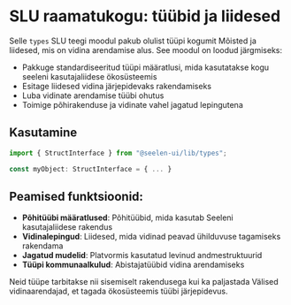 # **SLU raamatukogu: tüübid ja liidesed**

Selle `types` SLU teegi moodul pakub olulist tüüpi kogumit Mõisted ja liidesed,
mis on vidina arendamise alus. See moodul on loodud järgmiseks:

- Pakkuge standardiseeritud tüüpi määratlusi, mida kasutatakse kogu seeleni
  kasutajaliidese ökosüsteemis
- Esitage liidesed vidina järjepidevaks rakendamiseks
- Luba vidinate arendamise tüübi ohutus
- Toimige põhirakenduse ja vidinate vahel jagatud lepingutena

## **Kasutamine**

```ts
import { StructInterface } from "@seelen-ui/lib/types";

const myObject: StructInterface = { ... }
```

## **Peamised funktsioonid:**

- **Põhitüübi määratlused**: Põhitüübid, mida kasutab Seeleni kasutajaliidese
  rakendus
- **Vidinalepingud**: Liidesed, mida vidinad peavad ühilduvuse tagamiseks
  rakendama
- **Jagatud mudelid**: Platvormis kasutatud levinud andmestruktuurid
- **Tüüpi kommunaalkulud**: Abistajatüübid vidina arendamiseks

Neid tüüpe tarbitakse nii sisemiselt rakendusega kui ka paljastada Välised
vidinaarendajad, et tagada ökosüsteemis tüübi järjepidevus.
